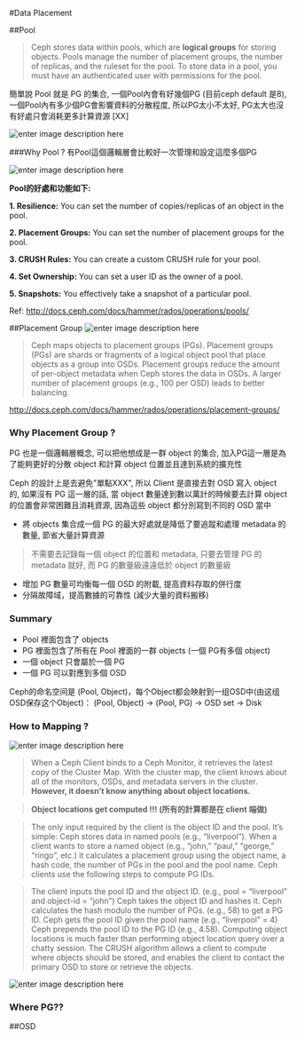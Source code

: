 
#Data Placement





##Pool

>Ceph stores data within pools, which are **logical groups** for storing objects. Pools manage the number of placement groups, the number of replicas, and the ruleset for the pool. To store data in a pool, you must have an authenticated user with permissions for the pool.

簡單說 Pool 就是 PG 的集合, 一個Pool內會有好幾個PG (目前ceph default 是8), 一個Pool內有多少個PG會影響資料的分散程度, 所以PG太小不太好, PG太大也沒有好處只會消耗更多計算資源 [XX]

![enter image description here](https://lh3.googleusercontent.com/-4CmlpyLj6tk/VpuvbJwFkdI/AAAAAAAACb0/PWvkp0JAR_U/s0/Image.png "pool_pg1.png")


###Why Pool ?
有Pool這個邏輯層會比較好一次管理和設定這麼多個PG

![enter image description here](https://lh3.googleusercontent.com/-A-HODlrn3zE/VqCgBv75dCI/AAAAAAAACfU/SBFUvsO9dQk/s0/Image.png "pool2.png")


**Pool的好處和功能如下:**

**1. Resilience:** You can set the number of copies/replicas of an object in the pool.

**2. Placement Groups:** You can set the number of placement groups for the pool.

**3. CRUSH Rules:** You can create a custom CRUSH rule for your pool.

**4. Set Ownership:** You can set a user ID as the owner of a pool.

**5. Snapshots:** You effectively take a snapshot of a particular pool.


 Ref: http://docs.ceph.com/docs/hammer/rados/operations/pools/



##Placement Group
![enter image description here](https://lh3.googleusercontent.com/-UKjtzqYgF-Y/VqDhn7yoH8I/AAAAAAAACgA/MZMa3M0Oyzk/s0/Image.png "PG_OSD_MAP.png")

> Ceph maps objects to placement groups (PGs). Placement groups (PGs) are shards or fragments of a logical object pool that place objects as a group into OSDs. Placement groups reduce the amount of per-object metadata when Ceph stores the data in OSDs. A larger number of placement groups (e.g., 100 per OSD) leads to better balancing.

http://docs.ceph.com/docs/hammer/rados/operations/placement-groups/


### Why Placement Group ?
PG 也是一個邏輯層概念, 可以把他想成是一群 object 的集合, 加入PG這一層是為了能夠更好的分散 object 和計算 object 位置並且達到系統的擴充性

Ceph 的設計上是去避免"單點XXX", 所以 Client 是直接去對 OSD 寫入 object 的, 如果沒有 PG 這一層的話, 當 object 數量達到數以萬計的時候要去計算 object 的位置會非常困難且消耗資源, 因為這些 object 都分別寫到不同的 OSD 當中

* 將 objects 集合成一個 PG 的最大好處就是降低了要追蹤和處理 metadata 的數量, 節省大量計算資源 
>不需要去記錄每一個 object 的位置和 metadata, 只要去管理 PG 的 metadata 就好, 而 PG 的數量級遠遠低於 object 的數量級

* 增加 PG 數量可均衡每一個 OSD 的附載, 提高資料存取的併行度 
* 分隔故障域，提高數據的可靠性 (減少大量的資料搬移)



### Summary
 * Pool 裡面包含了 objects
 * PG 裡面包含了所有在 Pool 裡面的一群 objects (一個 PG有多個 object)
 * 一個 object 只會屬於一個 PG
 * 一個 PG 可以對應到多個 OSD

Ceph的命名空间是 (Pool, Object)，每个Object都会映射到一组OSD中(由这组OSD保存这个Object)：
(Pool, Object) → (Pool, PG) → OSD set → Disk

### How to Mapping ?

![enter image description here](https://lh3.googleusercontent.com/-6yKkB_MmnW4/VqDtMTsDpLI/AAAAAAAACgw/DwDoPMMK99E/s0/Image.png "crush2.png")

>When a Ceph Client binds to a Ceph Monitor, it retrieves the latest copy of the Cluster Map. With the cluster map, the client knows about all of the monitors, OSDs, and metadata servers in the cluster. **However, it doesn’t know anything about object locations.**


> **Object locations get computed !!!    (所有的計算都是在 client 端做)**

>The only input required by the client is the object ID and the pool. It’s simple: Ceph stores data in named pools (e.g., “liverpool”). When a client wants to store a named object (e.g., “john,” “paul,” “george,” “ringo”, etc.) it calculates a placement group using the object name, a hash code, the number of PGs in the pool and the pool name. Ceph clients use the following steps to compute PG IDs.

>The client inputs the pool ID and the object ID. (e.g., pool = “liverpool” and object-id = “john”)
Ceph takes the object ID and hashes it.
Ceph calculates the hash modulo the number of PGs. (e.g., 58) to get a PG ID.
Ceph gets the pool ID given the pool name (e.g., “liverpool” = 4)
Ceph prepends the pool ID to the PG ID (e.g., 4.58).
Computing object locations is much faster than performing object location query over a chatty session. The CRUSH algorithm allows a client to compute where objects should be stored, and enables the client to contact the primary OSD to store or retrieve the objects.

![enter image description here](https://lh3.googleusercontent.com/-3h4ZkwMXe6I/Vpu6r8_6bVI/AAAAAAAACco/c0MFBSfJmLQ/s0/%25E6%2593%25B7%25E5%258F%2596.JPG "data_placement.JPG")


 ### Where PG??

##OSD